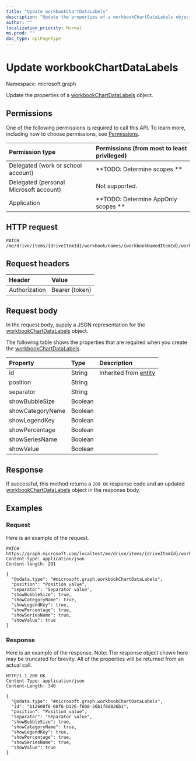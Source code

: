 ```yaml
---
title: "Update workbookChartDataLabels"
description: "Update the properties of a workbookChartDataLabels object."
author: ""
localization_priority: Normal
ms.prod: ""
doc_type: apiPageType
---
```


# Update workbookChartDataLabels

Namespace: microsoft.graph

Update the properties of a [workbookChartDataLabels](../resources/workbookchartdatalabels.md) object.

## Permissions
One of the following permissions is required to call this API. To learn more, including how to choose permissions, see [Permissions](/concepts/permissions-reference.md).

|Permission type|Permissions (from most to least privileged)|
|:---|:---|
|Delegated (work or school account)|**TODO: Determine scopes **|
|Delegated (personal Microsoft account)|Not supported.|
|Application|**TODO: Determine AppOnly scopes **|

## HTTP request
<!-- {
  "blockType": "ignored"
}
-->
``` http
PATCH /me/drive/items/{driveItemId}/workbook/names/{workbookNamedItemId}/worksheet/charts/{workbookChartId}/dataLabels
```

## Request headers
|Header|Value|
|:---|:---|
|Authorization|Bearer {token}|

## Request body
In the request body, supply a JSON representation for the [workbookChartDataLabels](../resources/workbookchartdatalabels.md) object.

The following table shows the properties that are required when you create the [workbookChartDataLabels](../resources/workbookchartdatalabels.md).

|Property|Type|Description|
|:---|:---|:---|
|id|String| Inherited from [entity](../resources/entity.md)|
|position|String||
|separator|String||
|showBubbleSize|Boolean||
|showCategoryName|Boolean||
|showLegendKey|Boolean||
|showPercentage|Boolean||
|showSeriesName|Boolean||
|showValue|Boolean||



## Response
If successful, this method returns a `200 OK` response code and an updated [workbookChartDataLabels](../resources/workbookchartdatalabels.md) object in the response body.

## Examples

### Request
Here is an example of the request.
<!-- {
  "blockType": "request",
  "name": "update_workbookchartdatalabels"
}
-->
``` http
PATCH https://graph.microsoft.com/localtest/me/drive/items/{driveItemId}/workbook/names/{workbookNamedItemId}/worksheet/charts/{workbookChartId}/dataLabels
Content-type: application/json
Content-length: 291

{
  "@odata.type": "#microsoft.graph.workbookChartDataLabels",
  "position": "Position value",
  "separator": "Separator value",
  "showBubbleSize": true,
  "showCategoryName": true,
  "showLegendKey": true,
  "showPercentage": true,
  "showSeriesName": true,
  "showValue": true
}
```

### Response
Here is an example of the response. Note: The response object shown here may be truncated for brevity. All of the properties will be returned from an actual call.
<!-- {
  "blockType": "response",
  "truncated": true
}
-->
``` http
HTTP/1.1 200 OK
Content-Type: application/json
Content-Length: 340

{
  "@odata.type": "#microsoft.graph.workbookChartDataLabels",
  "id": "b12608f6-08f6-b126-f608-26b1f60826b1",
  "position": "Position value",
  "separator": "Separator value",
  "showBubbleSize": true,
  "showCategoryName": true,
  "showLegendKey": true,
  "showPercentage": true,
  "showSeriesName": true,
  "showValue": true
}
```

